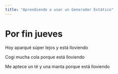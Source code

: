 ```yaml
---
title: "Aprendiendo a usar un Generador Estático"
---
```


# Por fin jueves

Hoy aparqué súper lejos y está lloviendo

Cogi mucha cola porque está lloviendo

Me aptece un té y una manta porque está lloviendo
